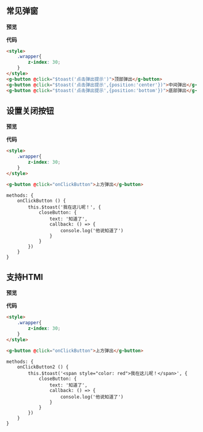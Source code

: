 # 

## 常见弹窗

**预览**

<toast-demo1></toast-demo1>

**代码**

```html
<style>
    .wrapper{
        z-index: 30;
    }
</style>
<g-button @click="$toast('点击弹出提示')">顶部弹出</g-button>
<g-button @click="$toast('点击弹出提示',{position:'center'})">中间弹出</g-button>
<g-button @click="$toast('点击弹出提示',{position:'bottom'})">底部弹出</g-button>
```

## 设置关闭按钮

**预览**

<toast-demo2></toast-demo2>

**代码**

```html
<style>
    .wrapper{
        z-index: 30;
    }
</style>

<g-button @click="onClickButton">上方弹出</g-button>
```
```vue
methods: {
    onClickButton () {
        this.$toast('我在这儿呢！', {
            closeButton: {
                text: '知道了',
                callback: () => {
                    console.log('他说知道了')
                }
            }
        })
    }
}
```

## 支持HTMl

**预览**

<toast-demo3></toast-demo3>

**代码**

```html
<style>
    .wrapper{
        z-index: 30;
    }
</style>

<g-button @click="onClickButton">上方弹出</g-button>
```

```vue
methods: {
    onClickButton2 () {
        this.$toast('<span style="color: red">我在这儿呢！</span>', {
            closeButton: {
                text: '知道了',
                callback: () => {
                    console.log('他说知道了')
                }
            }
        })
    }
}
```

